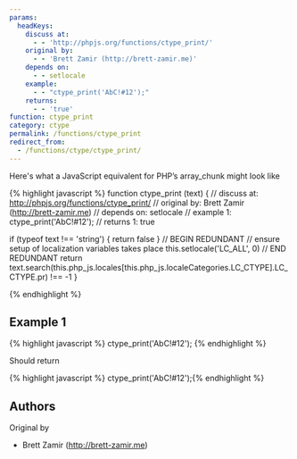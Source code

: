 ```yaml
---
params:
  headKeys:
    discuss at:
      - - 'http://phpjs.org/functions/ctype_print/'
    original by:
      - - 'Brett Zamir (http://brett-zamir.me)'
    depends on:
      - - setlocale
    example:
      - - "ctype_print('AbC!#12');"
    returns:
      - - 'true'
function: ctype_print
category: ctype
permalink: /functions/ctype_print
redirect_from:
  - /functions/ctype/ctype_print/
---
```


<!-- WARNING! This file is auto generated by `npm run web:inject`, do not edit by hand -->

Here's what a JavaScript equivalent for PHP’s array_chunk might look like

{% highlight javascript %}
function ctype_print (text) {
  //  discuss at: http://phpjs.org/functions/ctype_print/
  // original by: Brett Zamir (http://brett-zamir.me)
  //  depends on: setlocale
  //   example 1: ctype_print('AbC!#12');
  //   returns 1: true

  if (typeof text !== 'string') {
    return false
  }
  // BEGIN REDUNDANT
  // ensure setup of localization variables takes place
  this.setlocale('LC_ALL', 0)
  // END REDUNDANT
  return text.search(this.php_js.locales[this.php_js.localeCategories.LC_CTYPE].LC_CTYPE.pr) !== -1
}

{% endhighlight %}

## Example 1

{% highlight javascript %}
ctype_print('AbC!#12');
{% endhighlight %}

Should return

{% highlight javascript %}
ctype_print('AbC!#12');{% endhighlight %}


## Authors


Original by

- Brett Zamir (http://brett-zamir.me)

